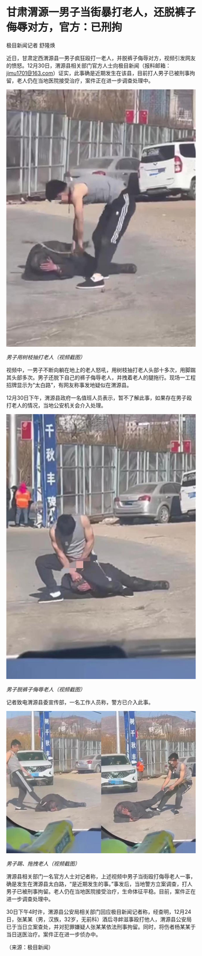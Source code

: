 # 甘肃渭源一男子当街暴打老人，还脱裤子侮辱对方，官方：已刑拘

极目新闻记者 舒隆焕

近日，甘肃定西渭源县一男子疯狂殴打一老人，并脱裤子侮辱对方，视频引发网友的愤怒。12月30日，渭源县相关部门官方人士向极目新闻（报料邮箱：jimu1701@163.com）证实，此事确是近期发生在该县，目前打人男子已被刑事拘留，老人仍在当地医院接受治疗，案件正在进一步调查处理中。

![1721f30e01fcb801b94a5ad05df5cdb6.jpg](https://raw.githubusercontent.com/qqhsx/qqnews_image/main/2023/12/30/甘肃渭源一男子当街暴打老人，还脱裤子侮辱对方，官方：已刑拘/1721f30e01fcb801b94a5ad05df5cdb6.jpg)

_男子用树枝抽打老人（视频截图）_

视频中，一男子不断向躺在地上的老人怒吼，用树枝抽打老人头部十多次，用脚踹其头部多次。男子还脱下自己的裤子侮辱老人，并拽着老人的腿拖行。现场一工程招牌显示为“太白路”，有网友称事发地疑似在渭源县。

12月30日下午，渭源县政府一名值班人员表示，暂不了解此事，如果存在男子殴打老人的情况，当地公安机关会介入处理。

![d17f44081027e9511d0aae2d4aabe92c.jpg](https://raw.githubusercontent.com/qqhsx/qqnews_image/main/2023/12/30/甘肃渭源一男子当街暴打老人，还脱裤子侮辱对方，官方：已刑拘/d17f44081027e9511d0aae2d4aabe92c.jpg)

_男子脱裤子侮辱老人（视频截图）_

记者致电渭源县委宣传部，一名工作人员称，警方已介入此事。

![6247f76a08c75928ba84f49beea5a2f8.jpg](https://raw.githubusercontent.com/qqhsx/qqnews_image/main/2023/12/30/甘肃渭源一男子当街暴打老人，还脱裤子侮辱对方，官方：已刑拘/6247f76a08c75928ba84f49beea5a2f8.jpg)

_男子踢、拖拽老人（视频截图）_

渭源县相关部门一名官方人士对记者称，上述视频中男子当街殴打侮辱老人一事，确是发生在渭源县太白路，“是近期发生的事。”事发后，当地警方立案调查，打人男子已被刑事拘留。老人仍在当地医院接受治疗，生命体征平稳。目前，案件正在进一步调查处理中。

30日下午4时许，渭源县公安局相关部门回应极目新闻记者称，经查明，12月24日，张某某（男，汉族，32岁，无前科）酒后寻衅滋事殴打他人，渭源县公安局已于当日立案查处，并对犯罪嫌疑人张某某依法刑事拘留。同时，将伤者杨某某于当日送医治疗。案件正在进一步侦办中。

（来源：极目新闻）

